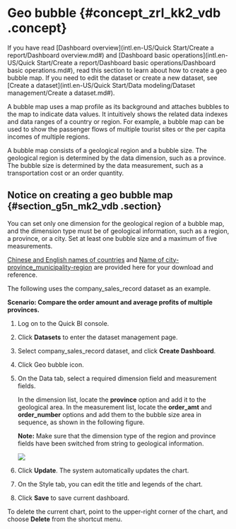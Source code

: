 # Geo bubble {#concept_zrl_kk2_vdb .concept}

If you have read [Dashboard overview](intl.en-US/Quick Start/Create a report/Dashboard overview.md#) and [Dashboard basic operations](intl.en-US/Quick Start/Create a report/Dashboard basic operations/Dashboard basic operations.md#), read this section to learn about how to create a geo bubble map. If you need to edit the dataset or create a new dataset, see [Create a dataset](intl.en-US/Quick Start/Data modeling/Dataset management/Create a dataset.md#).

A bubble map uses a map profile as its background and attaches bubbles to the map to indicate data values. It intuitively shows the related data indexes and data ranges of a country or region. For example, a bubble map can be used to show the passenger flows of multiple tourist sites or the per capita incomes of multiple regions.

A bubble map consists of a geological region and a bubble size. The geological region is determined by the data dimension, such as a province. The bubble size is determined by the data measurement, such as a transportation cost or an order quantity.

## Notice on creating a geo bubble map {#section_g5n_mk2_vdb .section}

You can set only one dimension for the geological region of a bubble map, and the dimension type must be of geological information, such as a region, a province, or a city. Set at least one bubble size and a maximum of five measurements.

[Chinese and English names of countries](http://docs-aliyun.cn-hangzhou.oss.aliyun-inc.com/assets/attach/55644/cn_zh/1499054271452/%E5%9B%BD%E5%AE%B6%E4%B8%AD%E8%8B%B1%E6%96%87%E5%90%8D%E7%A7%B0%E5%8C%B9%E9%85%8D.csv) and [Name of city-province\_municipality-region](http://docs-aliyun.cn-hangzhou.oss.aliyun-inc.com/assets/attach/55644/cn_zh/1499054305079/%E5%B8%82-%E7%9C%81_%E7%9B%B4%E8%BE%96%E5%B8%82-%E5%8C%BA%E5%9F%9F%E5%90%8D%E7%A7%B0%E5%8C%B9%E9%85%8D.csv) are provided here for your download and reference.

The following uses the company\_sales\_record dataset as an example.

**Scenario: Compare the order amount and average profits of multiple provinces.**

1.  Log on to the Quick BI console.
2.  Click **Datasets** to enter the dataset management page.
3.  Select company\_sales\_record dataset, and click **Create Dashboard**.
4.  Click Geo bubble icon.
5.  On the Data tab, select a required dimension field and measurement fields.

    In the dimension list, locate the **province** option and add it to the geological area. In the measurement list, locate the **order\_amt** and **order\_number** options and add them to the bubble size area in sequence, as shown in the following figure.

    **Note:** Make sure that the dimension type of the region and province fields have been switched from string to geological information.

    ![](http://static-aliyun-doc.oss-cn-hangzhou.aliyuncs.com/assets/img/9129/15332635781713_en-US.png)

6.  Click **Update**. The system automatically updates the chart.
7.  On the Style tab, you can edit the title and legends of the chart.
8.  Click **Save** to save current dashboard.

To delete the current chart, point to the upper-right corner of the chart, and choose **Delete** from the shortcut menu.

